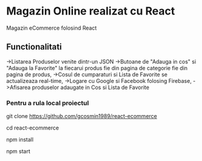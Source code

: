 # Magazin Online realizat cu React

Magazin eCommerce folosind React

## Functionalitati

->Listarea Produselor venite dintr-un JSON
->Butoane de "Adauga in cos" si "Adauga la Favorite" la fiecarui produs fie din pagina de categorie fie din pagina de produs,
->Cosul de cumparaturi si Lista de Favorite se actualizeaza real-time,
->Logare cu Google si Facebook folosing Firebase,
->Afisarea produselor adaugate in Cos si Lista de Favorite

### Pentru a rula local proiectul
git clone https://github.com/gcosmin1989/react-ecommerce

cd react-ecommerce

npm install 

npm start